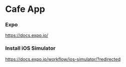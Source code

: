 # Cafe App

### Expo

<https://docs.expo.io/>

### Install iOS Simulator

<https://docs.expo.io/workflow/ios-simulator/?redirected>
